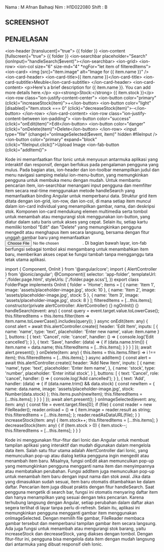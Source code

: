  Nama : M Afnan Baihaqi
 Nim : H1D022080
 Shift : B

 ## SCREENSHOT



 ## PENJELASAN
 
 <ion-header [translucent]="true">
  <ion-toolbar>
    <ion-buttons slot="start">
      <ion-menu-button></ion-menu-button>
    </ion-buttons>
    <ion-title>{{ folder }}</ion-title>
  </ion-toolbar>
</ion-header>
<ion-content [fullscreen]="true">
  <ion-header collapse="condense">
    <ion-toolbar>
      <ion-title size="large">{{ folder }}</ion-title>
    </ion-toolbar>
  </ion-header>
  <ion-searchbar placeholder="Search" (ionInput)="handleSearch($event)"></ion-searchbar>
  <ion-grid>
    <ion-row>
      <ion-col size="6" size-md="4" *ngFor="let item of filteredItems">
        <ion-card>
          <img [src]="item.image" alt="Image for {{ item.name }}" />
          <ion-card-header>
            <ion-card-title>{{ item.name }}</ion-card-title>
            <ion-card-subtitle>Meuble</ion-card-subtitle>
          </ion-card-header>
          <ion-card-content>
            <p>Here's a brief description for {{ item.name }}. You can add more details here.</p>
            <p><strong>Stock:</strong> {{ item.stock }}</p>
            <ion-row class="ion-justify-content-center">
              <ion-button color="primary" (click)="increaseStock(item)">+</ion-button>
              <ion-button color="light" [disabled]="item.stock === 0" (click)="decreaseStock(item)">-</ion-button>
            </ion-row>
          </ion-card-content>
          <ion-row class="ion-justify-content-between ion-padding">
            <ion-button color="success" (click)="onEdit(item)">Edit</ion-button>
            <ion-button color="danger" (click)="onDelete(item)">Delete</ion-button>
          </ion-row>
          <input type="file" (change)="onImageSelected($event, item)" hidden #fileInput />
          <ion-button color="primary" expand="block" (click)="fileInput.click()">Upload Image</ion-button>
        </ion-card>
      </ion-col>
    </ion-row>
  </ion-grid>
  <ion-fab vertical="bottom" horizontal="end" slot="fixed">
    <ion-fab-button (click)="addItem()">
      <ion-icon name="add"></ion-icon>
    </ion-fab-button>
  </ion-fab>
</ion-content>

Kode ini memanfaatkan fitur Ionic untuk menyusun antarmuka aplikasi yang interaktif dan responsif, dengan berfokus pada pengalaman pengguna yang mulus. Pada bagian atas, ion-header dan ion-toolbar menampilkan judul dan menu navigasi samping melalui ion-menu-button, yang memungkinkan pengguna untuk membuka menu dengan mudah. Untuk membantu pencarian item, ion-searchbar menangani input pengguna dan memfilter item secara real-time menggunakan metode handleSearch yang memanfaatkan binding Angular untuk memperbarui data.
Struktur grid item ditata dengan ion-grid, ion-row, dan ion-col, di mana setiap item muncul dalam ion-card individual yang menampilkan gambar, nama, dan deskripsi stok. Komponen ion-card mendukung elemen multimedia serta tombol untuk menambah atau mengurangi stok menggunakan ion-button, yang diatur dalam satu baris untuk akses yang cepat. Selain itu, setiap kartu memiliki tombol "Edit" dan "Delete" yang memungkinkan pengguna mengedit atau menghapus item secara langsung, bersama dengan fitur unggah gambar baru yang 
memanfaatkan <input type="file">. Di bagian bawah layar, ion-fab berfungsi sebagai tombol aksi mengambang untuk menambahkan item baru, memberikan akses cepat ke fungsi tambah tanpa mengganggu tata letak utama aplikasi.

import { Component, OnInit } from '@angular/core';
import { AlertController } from '@ionic/angular';
@Component({
  selector: 'app-folder',
  templateUrl: './folder.page.html',
  styleUrls: ['./folder.page.scss'],
})
export class FolderPage implements OnInit {
  folder = 'Home';
  items = [
    { name: 'Item 1', image: 'assets/placeholder-image.jpg', stock: 10 },
    { name: 'Item 2', image: 'assets/placeholder-image.jpg', stock: 5 },
    { name: 'Item 3', image: 'assets/placeholder-image.jpg', stock: 8 }
  ];
  filteredItems = [...this.items];
  constructor(private alertController: AlertController) {}
  ngOnInit() {}
  handleSearch(event: any) {
    const query = event.target.value.toLowerCase();
    this.filteredItems = this.items.filter(item => item.name.toLowerCase().includes(query));
  }
  async onEdit(item: any) {
    const alert = await this.alertController.create({
      header: 'Edit Item',
      inputs: [
        {
          name: 'name',
          type: 'text',
          placeholder: 'Enter new name',
          value: item.name
        }
      ],
      buttons: [
        {
          text: 'Cancel',
          role: 'cancel',
          handler: () => {
            console.log('Edit cancelled');
          }
        },
        {
          text: 'Save',
          handler: (data) => {
            if (data.name.trim()) {
              item.name = data.name;
              this.filteredItems = [...this.items];
            }
          }
        }
      ]
    });
    await alert.present();
  }
  onDelete(item: any) {
    this.items = this.items.filter(i => i !== item);
    this.filteredItems = [...this.items];
  }
  async addItem() {
    const alert = await this.alertController.create({
      header: 'Add New Item',
      inputs: [
        {
          name: 'name',
          type: 'text',
          placeholder: 'Enter item name',
        },
        {
          name: 'stock',
          type: 'number',
          placeholder: 'Enter initial stock',
        }
      ],
      buttons: [
        {
          text: 'Cancel',
          role: 'cancel',
          handler: () => {
            console.log('Add cancelled');
          }
        },
        {
          text: 'Add',
          handler: (data) => {
            if (data.name.trim() && data.stock) {
              const newItem = { name: data.name, image: 'assets/placeholder-image.jpg', stock: Number(data.stock) };
              this.items.push(newItem);
              this.filteredItems = [...this.items];
            }
          }
        }
      ]
    });
    await alert.present();
  }
  onImageSelected(event: any, item: any) {
    const file = event.target.files[0];
    if (file) {
      const reader = new FileReader();
      reader.onload = () => {
        item.image = reader.result as string;
        this.filteredItems = [...this.items];
      };
      reader.readAsDataURL(file);
    }
  }
  increaseStock(item: any) {
    item.stock++;
    this.filteredItems = [...this.items];
  }
  decreaseStock(item: any) {
    if (item.stock > 0) {
      item.stock--;
      this.filteredItems = [...this.items];
    }
  }
}


Kode ini menggunakan fitur-fitur dari Ionic dan Angular untuk membuat tampilan aplikasi yang interaktif dan mudah digunakan dalam mengelola data item. Salah satu fitur utama adalah AlertController dari Ionic, yang memunculkan pop-up atau dialog ketika pengguna ingin mengedit atau menambah item baru. Misalnya, fungsi onEdit akan memunculkan pop-up yang memungkinkan pengguna mengganti nama item dan menyimpannya atau membatalkan perubahan. Fungsi addItem juga memunculkan pop-up untuk menambah item baru dengan input
nama dan stok awal. Jika data yang dimasukkan sudah sesuai, item baru otomatis ditambahkan ke dalam daftar. Pencarian item juga dibuat praktis dengan fitur handleSearch. Saat pengguna mengetik di search bar, fungsi ini otomatis menyaring daftar item dan hanya menampilkan yang sesuai dengan teks pencarian. Karena terhubung langsung dengan Angular, setiap perubahan dalam daftar akan segera terlihat di layar tanpa perlu di-refresh. Selain itu, aplikasi ini memungkinkan pengguna mengganti gambar item menggunakan onImageSelected.
Dengan memilih file gambar, FileReader membaca gambar tersebut dan memperbarui tampilan gambar item secara langsung. Ada juga fungsi untuk menambah atau mengurangi stok barang, yaitu increaseStock dan decreaseStock, yang diakses dengan tombol. Dengan fitur-fitur ini, pengguna bisa mengelola data item dengan mudah langsung dari antarmuka yang dibuat responsif oleh Ionic.
